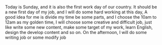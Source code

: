Today is Sunday, and it is also the first work day of our country. It should be a new first day of my job, and I will do some hard working at this day, A good idea for me is divide my time be some parts, and I choose the 10am to 12am as my golden time, I will choose some creative and difficult job, just like write some new content, make some target of my work, learn English, design the develop content and so on.
On the afternoon, I will do some writing job or some modify job
